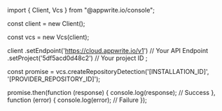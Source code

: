 import { Client, Vcs } from "@appwrite.io/console";

const client = new Client();

const vcs = new Vcs(client);

client
    .setEndpoint('https://cloud.appwrite.io/v1') // Your API Endpoint
    .setProject('5df5acd0d48c2') // Your project ID
;

const promise = vcs.createRepositoryDetection('[INSTALLATION_ID]', '[PROVIDER_REPOSITORY_ID]');

promise.then(function (response) {
    console.log(response); // Success
}, function (error) {
    console.log(error); // Failure
});